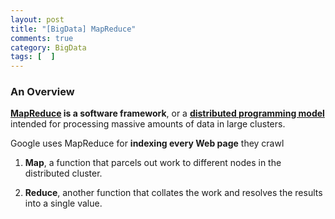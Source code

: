 ```yaml
---
layout: post
title: "[BigData] MapReduce"
comments: true
category: BigData
tags: [  ]
---
```


### An Overview

__[MapReduce](http://searchcloudcomputing.techtarget.com/definition/MapReduce) is a software framework__, or a __[distributed programming model](http://www.theserverside.com/news/1321219/Why-Should-You-Care-About-MapReduce)__ intended for processing massive amounts of data in large clusters. 

Google uses MapReduce for __indexing every Web page__ they crawl

1. __Map__, a function that parcels out work to different nodes in the distributed cluster.

1. __Reduce__, another function that collates the work and resolves the results into a single value.

### 
